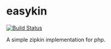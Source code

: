 # easykin
[![Build Status](https://travis-ci.org/easyops-cn/easykin.svg?branch=master)](https://travis-ci.org/easyops-cn/easykin)

A simple zipkin implementation for php.
